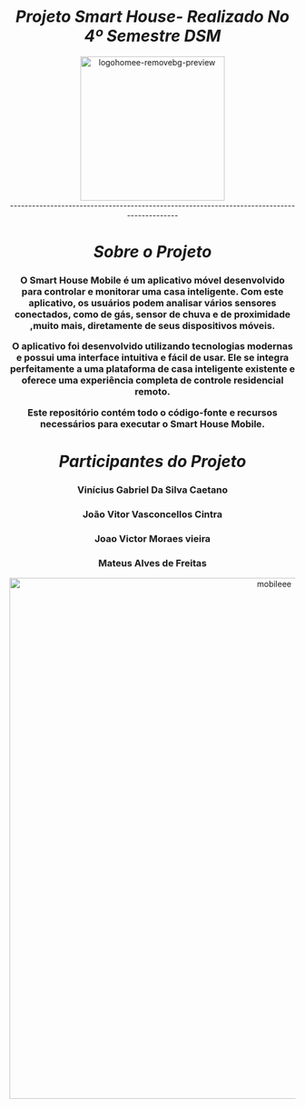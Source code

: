 <div align="center">
  <h1> 
    <i> Projeto Smart House- Realizado No 4º Semestre DSM </i>
   </h1>

<div align="center">

  <img width="254" alt="logohomee-removebg-preview" src="https://github.com/Viniciusgsc/Smart-House-Mobilee/assets/88463035/56535b02-f850-4a68-b37b-269a846f2026.png">
</div>
<div align="center">--------------------------------------------------------------------------------------------</div>
<div align="center">
 <h1> 
    <i> Sobre o Projeto</i>
  </h1>
  <h3> 
O Smart House Mobile é um aplicativo móvel desenvolvido para controlar e monitorar uma casa inteligente. Com este aplicativo, os usuários podem analisar vários sensores conectados, como de gás, sensor de chuva e de proximidade ,muito mais, diretamente de seus dispositivos móveis.

O aplicativo foi desenvolvido utilizando tecnologias modernas e possui uma interface intuitiva e fácil de usar. Ele se integra perfeitamente a uma plataforma de casa inteligente existente e oferece uma experiência completa de controle residencial remoto.

Este repositório contém todo o código-fonte e recursos necessários para executar o Smart House Mobile.
  </h3>
 </div>
 <div align="center">
  <h1> 
    <i> Participantes do Projeto</i>
  </h1>
  <h3>Vinícius Gabriel Da Silva Caetano</h3>
  <h3>João Vitor Vasconcellos Cintra</h2>
  <h3>Joao Victor Moraes vieira</h3>

  <h3>Mateus Alves de Freitas</h3>
 </div>
<div>
  <img width="917" alt="mobileee" src="https://github.com/Viniciusgsc/Smart-House-Mobilee/assets/88463035/bac8b203-d0a6-4129-8bee-539d7c6406af">
</div>
